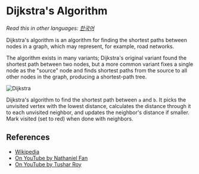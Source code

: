 # Dijkstra's Algorithm

_Read this in other languages:_
[_한국어_](README.ko-KR.md)

Dijkstra's algorithm is an algorithm for finding the shortest
paths between nodes in a graph, which may represent, for example,
road networks.

The algorithm exists in many variants; Dijkstra's original variant
found the shortest path between two nodes, but a more common
variant fixes a single node as the "source" node and finds
shortest paths from the source to all other nodes in the graph,
producing a shortest-path tree.

![Dijkstra](https://upload.wikimedia.org/wikipedia/commons/5/57/Dijkstra_Animation.gif)

Dijkstra's algorithm to find the shortest path between `a` and `b`.
It picks the unvisited vertex with the lowest distance,
calculates the distance through it to each unvisited neighbor,
and updates the neighbor's distance if smaller. Mark visited
(set to red) when done with neighbors.

## References

- [Wikipedia](https://en.wikipedia.org/wiki/Dijkstra%27s_algorithm)
- [On YouTube by Nathaniel Fan](https://www.youtube.com/watch?v=gdmfOwyQlcI&list=PLLXdhg_r2hKA7DPDsunoDZ-Z769jWn4R8)
- [On YouTube by Tushar Roy](https://www.youtube.com/watch?v=lAXZGERcDf4&list=PLLXdhg_r2hKA7DPDsunoDZ-Z769jWn4R8)
